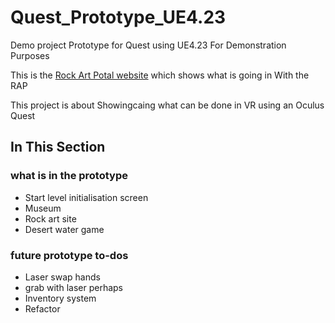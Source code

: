# Quest_Prototype_UE4.23
Demo project Prototype for Quest using UE4.23
For Demonstration Purposes

This is the [Rock Art Potal website](http://www.rockartportal.org/) which shows what is going in With the RAP

This project is about Showingcaing what can be done in VR using an Oculus Quest


## In This Section

### what is in the prototype ###

+ Start level initialisation screen
+ Museum
+ Rock art site
+ Desert water game


### future prototype to-dos ###

+ Laser swap hands
+ grab with laser perhaps
+ Inventory system
+ Refactor